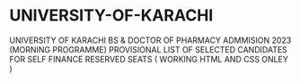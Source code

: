 # UNIVERSITY-OF-KARACHI
UNIVERSITY OF KARACHI BS &amp; DOCTOR OF PHARMACY ADMMISION 2023 (MORNING PROGRAMME) PROVISIONAL LIST OF SELECTED CANDIDATES FOR SELF FINANCE RESERVED SEATS  ( WORKING  HTML AND CSS ONLEY )
